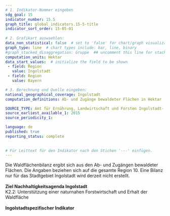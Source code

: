 ```yaml
---
# 1. Indikator-Nummer eingeben 
sdg_goal: 15 
indicator_number: 15.5
graph_title: global_indicators.15-5-title
indicator_sort_order: 15-05-01
 
# 2. Grafikart auswaehlen: 
data_non_statistical: false  # set to 'false' for chart/graph visualization 
graph_type: line  # chart types include: bar, line, binary 
#graph_stacked_disaggregation: Gruppe  ## uncomment this line for stacked bars. eplace 'Geschlecht' with the field of aggregation. 
computation_units: Hektar
data_start_values:  # initialize the field to be shown  
 - field: Region 
   value: Ingolstadt 
 - field: Region 
   value: Bayern 

# 3. Berechnung und Quelle eingeben: 
national_geographical_coverage: Ingolstadt
computation_definitions: Ab- und Zugänge bewaldeter Flächen in Hektar

SOURCE_TYPE: Amt für Ernährung, Landwirtschaft und Forsten Ingolstadt- Pfaffenhofen a. d. Ilm  # data source  
source_earliest_available_1: 2015
source_periodicity_1: 

language: de   
published: true 
reporting_status: complete
 
 
# Für Leittext für den Indikator nach den Stichen '---' einfügen. 
---
```

Die Waldflächenbilanz ergibt sich aus den Ab- und Zugängen bewaldeter Flächen. Die Angaben beziehen sich auf die gesamte Region 10. Eine Bilanz nur für das Stadtgebiet Ingolstadt wird derzeit nicht erstellt.<br>
<br>
<b>Ziel Nachhaltigkeitsagenda Ingolstadt</b><br>
K2.2: Unterstützung einer naturnahen Forstwirtschaft und Erhalt der Waldfläche<br>
<br>
<b>Ingolstadtspezifischer Indikator</b>

